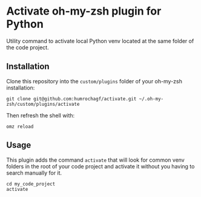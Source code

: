 # Activate oh-my-zsh plugin for Python

Utility command to activate local Python venv located at the same folder of the code project.

## Installation

Clone this repository into the `custom/plugins` folder of your oh-my-zsh installation:

```shell
git clone git@github.com:humrochagf/activate.git ~/.oh-my-zsh/custom/plugins/activate
```

Then refresh the shell with:

```shell
omz reload
```

## Usage

This plugin adds the command `activate` that will look for common venv folders in the root of your code project and activate it without you having to search manually for it.

```shell
cd my_code_project
activate
```

